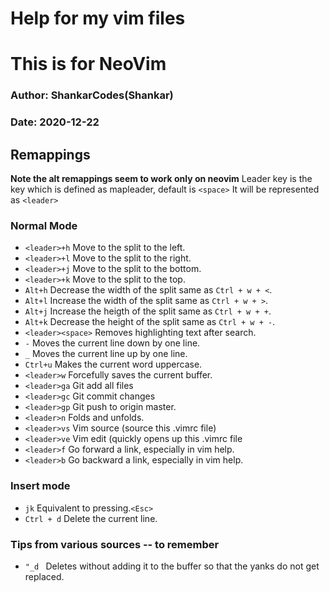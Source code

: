 
# Help for my vim files
# This is for NeoVim
### Author: ShankarCodes(Shankar)
### Date:   2020-12-22

## Remappings
**Note the alt remappings seem to work only on neovim**
Leader key is the key which is defined as mapleader, default is `<space>`
It will be represented as `<leader>`
### Normal Mode
* `<leader>+h` Move to the split to the left.
* `<leader>+l` Move to the split to the right.
* `<leader>+j` Move to the split to the bottom.
* `<leader>+k` Move to the split to the top.
* `Alt+h` Decrease the width of the split same as `Ctrl + w + <`.
* `Alt+l` Increase the width of the split same as `Ctrl + w + >`.
* `Alt+j` Increase the heigth of the split same as `Ctrl + w + +`.
* `Alt+k` Decrease the height of the split same as `Ctrl + w + -`.
* `<leader><space>` Removes highlighting text after search.
* `-` Moves the current line down by one line.
* `_` Moves the current line up by one line.
* `Ctrl+u` Makes the current word uppercase.
* `<leader>w` Forcefully saves the current buffer.
* `<leader>ga` Git add all files
* `<leader>gc` Git commit changes
* `<leader>gp` Git push to origin master.
* `<leader>n` Folds and unfolds.
* `<leader>vs` Vim source (source this .vimrc file)
* `<leader>ve` Vim edit (quickly opens up this .vimrc file
* `<leader>f` Go forward a link, especially in vim help.
* `<leader>b` Go backward a link, especially in vim help.
### Insert mode
* `jk` Equivalent to pressing.`<Esc>`
* `Ctrl + d` Delete the current line.

### Tips from various sources -- to remember
* `"_d ` Deletes without adding it to the buffer so that the yanks do not get replaced.

